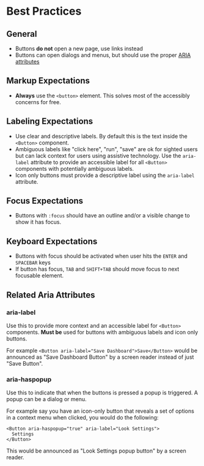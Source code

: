 # Best Practices

## General

- Buttons **do not** open a new page, use links instead
- Buttons can open dialogs and menus, but should use the proper [ARIA attributes](#related-aria-attributes)

## Markup Expectations

- **Always** use the `<button>` element. This solves most of the accessibly concerns for free.

## Labeling Expectations

- Use clear and descriptive labels. By default this is the text inside the `<Button>` component.
- Ambiguous labels like "click here", "run", "save" are ok for sighted users but can lack context for users using assistive technology. Use the `aria-label` attribute to provide an accessible label for all `<Button>` components with potentially ambiguous labels.
- Icon only buttons must provide a descriptive label using the `aria-label` attribute.

## Focus Expectations

- Buttons with `:focus` should have an outline and/or a visible change to show it has focus.

## Keyboard Expectations

- Buttons with focus should be activated when user hits the `ENTER` and `SPACEBAR` keys
- If button has focus, `TAB` and `SHIFT+TAB` should move focus to next focusable element.

## Related Aria Attributes

### aria-label

Use this to provide more context and an accessible label for `<Button>` components. **Must be** used for buttons with ambiguous labels and icon only buttons.

For example `<Button aria-label="Save Dashboard">Save</Button>` would be announced as "Save Dashboard Button" by a screen reader instead of just "Save Button".

### aria-haspopup

Use this to indicate that when the buttons is pressed a popup is triggered. A popup can be a dialog or menu.

For example say you have an icon-only button that reveals a set of options in a context menu when clicked, you would do the following:

```tsx
<Button aria-haspopup="true" aria-label="Look Settings">
  Settings
</Button>
```

This would be announced as "Look Settings popup button" by a screen reader.

